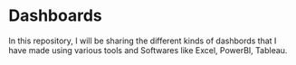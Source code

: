 # Dashboards
In this repository, I will be sharing the different kinds of dashbords that I have made using various tools and Softwares like Excel, PowerBI, Tableau.
